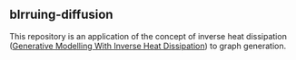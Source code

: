 ## blrruing-diffusion


This repository is an application of the concept of inverse heat dissipation ([Generative Modelling With Inverse Heat Dissipation](https://doi.org/10.48550/arXiv.2206.13397)) to graph generation.
